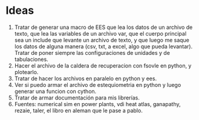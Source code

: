 # Ideas

1. Tratar de generar una macro de EES que lea los datos de un archivo de texto, que lea las variables de un archivo var, que el cuerpo principal sea un include que levante un archivo de texto, y que luego me saque los datos de alguna manera (csv, txt, a excel, algo que pueda levantar). Tratar de poner siempre las configuraciones de unidades y de tabulaciones.
2. Hacer el archivo de la caldera de recuperacion con fsovle en python, y plotearlo.
3. Tratar de hacer los archivos en paralelo en python y ees.
4. Ver si puedo armar el archivo de estequiometria en python y luego generar una funcion con cython.
5. Tratar de armar documentación para mis librerías.
6. Fuentes: numerical sim en power plants, vdi heat atlas, ganapathy, rezaie, taler, el libro en aleman que le pase a pablo.